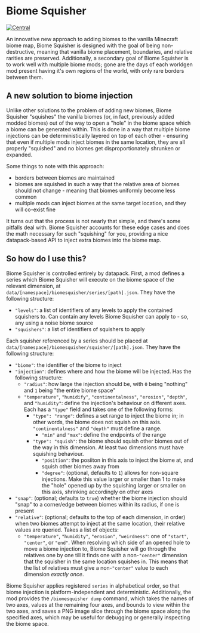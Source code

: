 # Biome Squisher

[![Central](https://img.shields.io/badge/maven_central-blue?style=for-the-badge)](https://central.sonatype.com/search?q=dev.lukebemish.biomesquisher)

An innovative new approach to adding biomes to the vanilla Minecraft biome map, Biome Squisher is designed with the goal
of being non-destructive, meaning that vanilla biome placement, boundaries, and relative rarities are preserved.
Additionally, a secondary goal of Biome Squisher is to work well with multiple biome mods; gone are the days of each
worldgen mod present having it's own regions of the world, with only rare borders between them.

## A new solution to biome injection

Unlike other solutions to the problem of adding new biomes, Biome Squisher "squishes" the vanilla biomes (or, in fact,
previously added modded biomes) out of the way to open a "hole" in the biome space which a biome can be generated within.
This is done in a way that multiple biome injections can be deterministically layered on top of each other - ensuring that
even if multiple mods inject biomes in the same location, they are all properly "squished" and no biomes get disproportionately
shrunken or expanded.

Some things to note with this approach:

- borders between biomes are maintained
- biomes are squished in such a way that the relative area of biomes should not change - meaning that biomes uniformly become
  less common
- multiple mods can inject biomes at the same target location, and they will co-exist fine

It turns out that the process is not nearly that simple, and there's some pitfalls deal with. Biome Squisher accounts
for these edge cases and does the math necessary for such "squishing" for you, providing a nice datapack-based API to
inject extra biomes into the biome map.

## So how do I use this?

Biome Squisher is controlled entirely by datapack. First, a mod defines a series which Biome Squisher will execute on the biome space
of the relevant dimension, at `data/[namespace]/biomesquisher/series/[path].json`. They have the following structure:

* `"levels"`: a list of identifiers of any levels to apply the contained squishers to. Can contain any levels Biome Squisher can apply to - so, any using a noise biome source
* `"squishers"`: a list of identifiers of squishers to apply

Each squisher referenced by a series should be placed at `data/[namespace]/biomesquisher/squisher/[path].json`. They have the following structure:

* `"biome"`: the identifier of the biome to inject
* `"injection"`: defines where and how the biome will be injected. Has the following structure:
    * `"radius"`: how large the injection should be, with `0` being "nothing" and `1` being "the entire biome space"
    * `"temperature"`, `"humidify"`, `"continentalness"`, `"erosion"`, `"depth"`, and `"humidity"`: define the injection's behaviour on different axes. Each has a `"type"` field and takes one of the following forms:
        * `"type": "range"`: defines a set range to inject the biome in; in other words, the biome does not squish on this axis. `"continentalness"` and `"depth"` must define a range.
            * `"min"` and `"max"`: define the endpoints of the range
        * `"type": "squish"`: the biome should squish other biomes out of the way in this dimension. At least two dimensions must have squishing behaviour.
            * `"position"`: the posiiton in this axis to inject the biome at, and squish other biomes away from
            * `"degree"`: (optional, defaults to `1`) allows for non-square injections. Make this value larger or smaller than 1 to make the "hole" opened up by the squishing larger or smaller on this axis, shrinking accordingly on other axes
* `"snap"`: (optional; defaults to `true`) whether the biome injection should "snap" to a corner/edge between biomes within its radius, if one is present
* `"relative"`: (optional; defaults to the top of each dimension, in order) when two biomes attempt to inject at the same location, their relative values are queried. Takes a list of objects:
    * `"temperature"`, `"humidity"`, `"erosion"`, `"weirdness"`: one of `"start"`, `"center"`, or `"end"`. When resolving which side of an opened hole to move a biome injection to, Biome Squisher will go through the relatives one by one till
      it finds one with a non-`"center"` dimension that the squisher in the same location squishes in. This means that the list of relatives must give a non-`"center"` value to each dimension *exactly once*.

Biome Squisher applies registered `series` in alphabetical order, so that biome injection is platform-independent and
deterministic. Additionally, the mod provides the `/biomesquisher dump` command, which takes the names of two axes,
values at the remaining four axes, and bounds to view within the two axes, and saves a PNG image slice through the biome
space along the specified axes, which may be useful for debugging or generally inspecting the biome space.
